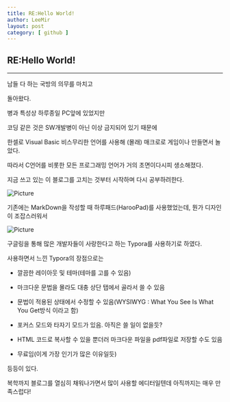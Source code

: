 ```yaml
---
title: RE:Hello World!
author: LeeMir
layout: post
category: [ github ]
---
```

## RE:Hello World!
- - -

남들 다 하는 국방의 의무를 마치고

돌아왔다.



병과 특성상 하루종일 PC앞에 있었지만

코딩 같은 것은 SW개발병이 아닌 이상 금지되어 있기 때문에

한셀로 Visual Basic 비스무리한 언어를 사용해 (몰래) 매크로로 게임이나 만들면서 놀았다.



따라서 C언어를 비롯한 모든 프로그래밍 언어가 거의 초면이다시피 생소해졌다.

지금 쓰고 있는 이 블로그를 고치는 것부터 시작하며 다시 공부하려한다.



![Picture](https://encrypted-tbn0.gstatic.com/images?q=tbn:ANd9GcS2xHQoil72p9IapBU90VqyjH8CcBQWJ7dqJA&usqp=CAU)

기존에는 MarkDown을 작성할 때 하루패드(HarooPad)를 사용했었는데, 뭔가 디자인이 조잡스러워서 



![Picture](https://blog.kakaocdn.net/dn/c173RC/btqBvs7GCjW/Qrn0H4PdLGk9zTu7EYYWy0/img.png)

구글링을 통해 많은 개발자들이 사랑한다고 하는 Typora를 사용하기로 하였다.

사용하면서 느낀 Typora의 장점으로는

- 깔끔한 레이아웃 및 테마(테마를 고를 수 있음)
- 마크다운 문법을 몰라도 대충 상단 탭에서 골라서 쓸 수 있음

- 문법이 적용된 상태에서 수정할 수 있음(WYSIWYG : What You See Is What You Get방식 이라고 함)
- 포커스 모드와 타자기 모드가 있음. 아직은 쓸 일이 없을듯?

- HTML 코드로 복사할 수 있을 뿐더러 마크다운 파일을 pdf파일로 저장할 수도 있음

- 무료임(이게 가장 인기가 많은 이유일듯)

  

등등이 있다.

복학까지 블로그를 열심히 채워나가면서 많이 사용할 에디터일텐데 아직까지는 매우 만족스럽다!
